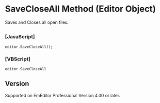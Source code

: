 # SaveCloseAll Method (Editor Object)

Saves and Closes all open files.

## 

### \[JavaScript\]

```
editor.SaveCloseAll();
```

### \[VBScript\]

```
editor.SaveCloseAll
```

## Version

Supported on EmEditor Professional Version 4.00 or later.
